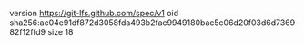 version https://git-lfs.github.com/spec/v1
oid sha256:ac04e91df872d3058fda493b2fae9949180bac5c06d20f03d6d736982f12ffd9
size 18
